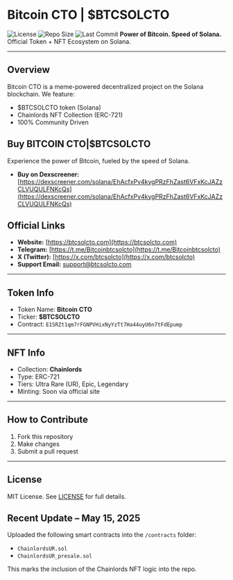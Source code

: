 # Bitcoin CTO | $BTCSOLCTO
![License](https://img.shields.io/github/license/btcsolcto/BITCOIN-CTO)
![Repo Size](https://img.shields.io/github/repo-size/btcsolcto/BITCOIN-CTO)
![Last Commit](https://img.shields.io/github/last-commit/btcsolcto/BITCOIN-CTO)
**Power of Bitcoin. Speed of Solana.**  
Official Token + NFT Ecosystem on Solana.

---

## Overview

Bitcoin CTO is a meme-powered decentralized project on the Solana blockchain. We feature:

- $BTCSOLCTO token (Solana)
- Chainlords NFT Collection (ERC-721)
- 100% Community Driven

## Buy BITCOIN CTO|$BTCSOLCTO

Experience the power of Bitcoin, fueled by the speed of Solana.

- **Buy on Dexscreener:** [https://dexscreener.com/solana/EhAcfxPv4kygPRzFhZast6VFxKcJAZzCLVUQULFNKcQs](https://dexscreener.com/solana/EhAcfxPv4kygPRzFhZast6VFxKcJAZzCLVUQULFNKcQs)

## Official Links

- **Website:** [https://btcsolcto.com](https://btcsolcto.com)
- **Telegram:** [https://t.me/Bitcoinbtcsolcto](https://t.me/Bitcoinbtcsolcto)
- **X (Twitter):** [https://x.com/btcsolcto](https://x.com/btcsolcto)
- **Support Email:** support@btcsolcto.com

---

## Token Info

- Token Name: **Bitcoin CTO**
- Ticker: **$BTCSOLCTO**
- Contract: `E1SRZt1qm7rFGNPVHixNyYzTt7Ha44uyU6n7tFdEpump`

---

## NFT Info

- Collection: **Chainlords**
- Type: ERC-721
- Tiers: Ultra Rare (UR), Epic, Legendary
- Minting: Soon via official site

---

## How to Contribute

1. Fork this repository
2. Make changes
3. Submit a pull request

---

## License

MIT License. See [LICENSE](./LICENSE) for full details.
## Recent Update – May 15, 2025

Uploaded the following smart contracts into the `/contracts` folder:
- `ChainlordsUR.sol`
- `ChainlordsUR_presale.sol`

This marks the inclusion of the Chainlords NFT logic into the repo.
